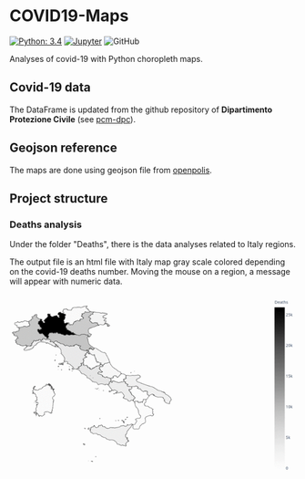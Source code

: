 # COVID19-Maps

[![Python: 3.4](https://img.shields.io/badge/Python-3.4-blue)](https://www.python.org/)
[![Jupyter](https://img.shields.io/badge/Jupyter-Notebook-orange)](https://jupyter.org/)
![GitHub](https://img.shields.io/github/license/AgnesePortera/Covid19-Maps?style=plastic)

Analyses of covid-19  with Python choropleth maps.

## Covid-19 data
The DataFrame is updated from the github repository of **Dipartimento Protezione Civile** (see [pcm-dpc](https://github.com/pcm-dpc/COVID-19)).

## Geojson reference
The maps are done using geojson file from [openpolis](https://github.com/openpolis/geojson-italy).

## Project structure
### Deaths analysis
Under the folder "Deaths", there is the data analyses related to Italy regions.

The output file is an html file with Italy map gray scale colored depending on the covid-19 deaths number.
Moving the mouse on a region, a message will appear with numeric data.

![alt image](https://github.com/AgnesePortera/COVID19-Maps/blob/master/Deaths/ITA%20-%20Total%20Deaths%20by%20region.gif)
